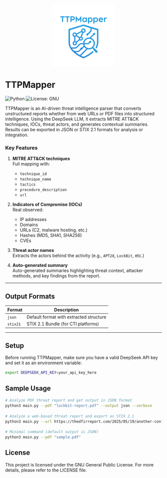 <p align="center">
  <img src="assets/logo.png" alt="TTPMapper Logo" width="200"/>
</p>

# TTPMapper

![Python](https://img.shields.io/badge/Python-3.11+-blue.svg)
![License: GNU](https://img.shields.io/badge/License-GNU%20GPL-blue)

TTPMapper is an AI-driven threat intelligence parser that converts unstructured reports whether from web URLs or PDF files into structured intelligence. Using the DeepSeek LLM, it extracts MITRE ATT&CK techniques, IOCs, threat actors, and generates contextual summaries. Results can be exported in JSON or STIX 2.1 formats for analysis or integration.

### Key Features

1. **MITRE ATT&CK techniques**  
   Full mapping with:
   - `technique_id`
   - `technique_name`
   - `tactics`
   - `procedure_description`
   - `url`

2. **Indicators of Compromise (IOCs)**  
   Real observed:
   - IP addresses  
   - Domains  
   - URLs (C2, malware hosting, etc.)  
   - Hashes (MD5, SHA1, SHA256)  
   - CVEs

3. **Threat actor names**  
   Extracts the actors behind the activity (e.g., `APT28`, `LockBit`, etc.)

4. **Auto-generated summary**  
   Auto-generated summaries highlighting threat context, attacker methods, and key findings from the report.

---

## Output Formats

| Format     | Description                             |
|------------|-----------------------------------------|
| `json`     | Default format with extracted structure |
| `stix21`   | STIX 2.1 Bundle (for CTI platforms)      |

---

## Setup

Before running TTPMapper, make sure you have a valid DeepSeek API key and set it as an environment variable:

```bash
export DEEPSEEK_API_KEY=your_api_key_here
```

## Sample Usage

```bash
# Analyze PDF threat report and get output in JSON format
python3 main.py --pdf "lockbit-report.pdf" --output json --verbose

# Analyze a web-based threat report and export as STIX 2.1
python3 main.py --url https://thedfirreport.com/2025/05/19/another-confluence-bites-the-dust-falling-to-elpaco-team-ransomware/ --output stix21

# Minimal command (default output is JSON)
python3 main.py --pdf "sample.pdf"
```

## License

This project is licensed under the GNU General Public License. For more details, please refer to the LICENSE file.
